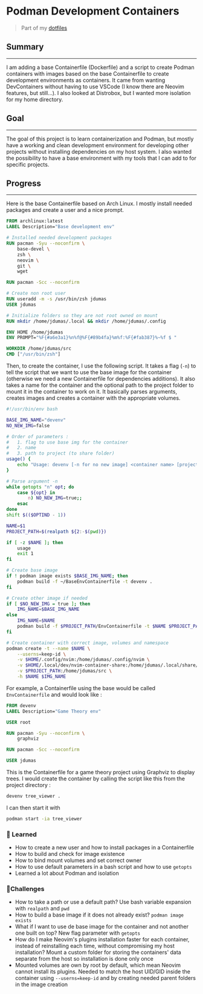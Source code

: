 # Podman Development Containers
> Part of my [dotfiles](https://github.com/j-dumas/dotfiles)

## Summary
---
I am adding a base Containerfile (Dockerfile) and a script to create Podman containers with images based on the base Containerfile to create development environments as containers.
It came from wanting DevContainers without having to use VSCode (I know there are Neovim features, but still...). 
I also looked at Distrobox, but I wanted more isolation for my home directory.

## Goal
---
The goal of this project is to learn containerization and Podman, but mostly have a working and clean development environment for developing other projects without installing dependencies on my host system.
I also wanted the possibility to have a base environment with my tools that I can add to for specific projects.

## Progress
---
Here is the base Containerfile based on Arch Linux.
I mostly install needed packages and create a user and a nice prompt.
```Dockerfile
FROM archlinux:latest 
LABEL Description="Base development env" 

# Installed needed development packages
RUN pacman -Syu --noconfirm \
    base-devel \
    zsh \
    neovim \
    git \
    wget 

RUN pacman -Scc --noconfirm 

# Create non root user
RUN useradd -m -s /usr/bin/zsh jdumas
USER jdumas

# Initialize folders so they are not root owned on mount
RUN mkdir /home/jdumas/.local && mkdir /home/jdumas/.config

ENV HOME /home/jdumas
ENV PROMPT="%F{#a6e3a1}%n%f@%F{#89b4fa}%m%f:%F{#fab387}%~%f $ "

WORKDIR /home/jdumas/src
CMD ["/usr/bin/zsh"]
```

Then, to create the container, I use the following script.
It takes a flag (`-n`) to tell the script that we want to use the base image for the container (otherwise we need a new Containerfile for dependencies additions).
It also takes a name for the container and the optional path to the project folder to mount it in the container to work on it.
It basically parses arguments, creates images and creates a container with the appropriate volumes.
```bash
#!/usr/bin/env bash

BASE_IMG_NAME="devenv"
NO_NEW_IMG=false

# Order of parameters :
#   1. flag to use base img for the container
#   2. name
#   3. path to project (to share folder)
usage() {
    echo "Usage: devenv [-n for no new image] <container name> [project path]"
}

# Parse argument -n
while getopts "n" opt; do 
    case ${opt} in 
        n) NO_NEW_IMG=true;;
    esac
done
shift $(($OPTIND - 1))

NAME=$1
PROJECT_PATH=$(realpath ${2:-$(pwd)})

if [ -z $NAME ]; then
    usage
    exit 1
fi

# Create base image
if ! podman image exists $BASE_IMG_NAME; then
    podman build -f ~/BaseEnvContainerfile -t devenv .
fi

# Create other image if needed
if [ $NO_NEW_IMG = true ]; then
    IMG_NAME=$BASE_IMG_NAME
else 
    IMG_NAME=$NAME
    podman build -f $PROJECT_PATH/EnvContainerfile -t $NAME $PROJECT_PATH
fi

# Create container with correct image, volumes and namespace
podman create -t --name $NAME \
    --userns=keep-id \
    -v $HOME/.config/nvim:/home/jdumas/.config/nvim \
    -v $HOME/.local/dev/nvim-container-share:/home/jdumas/.local/share/nvim \
    -v $PROJECT_PATH:/home/jdumas/src \
    -h $NAME $IMG_NAME
```

For example, a Containerfile using the base would be called `EnvContainerfile` and would look like :
```Dockerfile
FROM devenv
LABEL Description="Game Theory env"

USER root

RUN pacman -Syu --noconfirm \
    graphviz

RUN pacman -Scc --noconfirm 

USER jdumas
```

This is the Containerfile for a game theory project using Graphviz to display trees.
I would create the container by calling the script like this from the project directory :
```bash
devenv tree_viewer .
```

I can then start it with
```bash
podman start -ia tree_viewer
```

### 📌 Learned 
- How to create a new user and how to install packages in a Containerfile
- How to build and check for image existence
- How to bind mount volumes and set correct owner
- How to use default parameters in a bash script and how to use `getopts`
- Learned a lot about Podman and isolation

### 🎯Challenges
- How to take a path or use a default path? 
  Use bash variable expansion with `realpath` and `pwd`
- How to build a base image if it does not already exist?
  `podman image exists`
- What if I want to use de base image for the container and not another one built on top?
  New flag parameter with `getopts`
- How do I make Neovim's plugins installation faster for each container, instead of reinstalling each time, without compromising my host installation?
  Mount a custom folder for storing the containers' data separate from the host so installation is done only once
- Mounted volumes are own by root by default, which mean Neovim cannot install its plugins.
  Needed to match the host UID/GID inside the container using `--userns=keep-id` and by creating needed parent folders in the image creation
